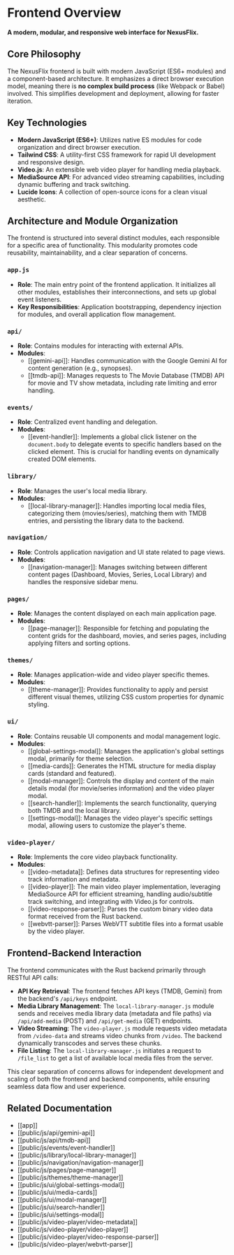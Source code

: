 # Frontend Overview

**A modern, modular, and responsive web interface for NexusFlix.**

## Core Philosophy

The NexusFlix frontend is built with modern JavaScript (ES6+ modules) and a component-based architecture. It emphasizes a direct browser execution model, meaning there is **no complex build process** (like Webpack or Babel) involved. This simplifies development and deployment, allowing for faster iteration.

## Key Technologies

- **Modern JavaScript (ES6+)**: Utilizes native ES modules for code organization and direct browser execution.
- **Tailwind CSS**: A utility-first CSS framework for rapid UI development and responsive design.
- **Video.js**: An extensible web video player for handling media playback.
- **MediaSource API**: For advanced video streaming capabilities, including dynamic buffering and track switching.
- **Lucide Icons**: A collection of open-source icons for a clean visual aesthetic.

## Architecture and Module Organization

The frontend is structured into several distinct modules, each responsible for a specific area of functionality. This modularity promotes code reusability, maintainability, and a clear separation of concerns.

### `app.js`

- **Role**: The main entry point of the frontend application. It initializes all other modules, establishes their interconnections, and sets up global event listeners.
- **Key Responsibilities**: Application bootstrapping, dependency injection for modules, and overall application flow management.

### `api/`

- **Role**: Contains modules for interacting with external APIs.
- **Modules**:
  - [[gemini-api]]: Handles communication with the Google Gemini AI for content generation (e.g., synopses).
  - [[tmdb-api]]: Manages requests to The Movie Database (TMDB) API for movie and TV show metadata, including rate limiting and error handling.

### `events/`

- **Role**: Centralized event handling and delegation.
- **Modules**:
  - [[event-handler]]: Implements a global click listener on the `document.body` to delegate events to specific handlers based on the clicked element. This is crucial for handling events on dynamically created DOM elements.

### `library/`

- **Role**: Manages the user's local media library.
- **Modules**:
  - [[local-library-manager]]: Handles importing local media files, categorizing them (movies/series), matching them with TMDB entries, and persisting the library data to the backend.

### `navigation/`

- **Role**: Controls application navigation and UI state related to page views.
- **Modules**:
  - [[navigation-manager]]: Manages switching between different content pages (Dashboard, Movies, Series, Local Library) and handles the responsive sidebar menu.

### `pages/`

- **Role**: Manages the content displayed on each main application page.
- **Modules**:
  - [[page-manager]]: Responsible for fetching and populating the content grids for the dashboard, movies, and series pages, including applying filters and sorting options.

### `themes/`

- **Role**: Manages application-wide and video player specific themes.
- **Modules**:
  - [[theme-manager]]: Provides functionality to apply and persist different visual themes, utilizing CSS custom properties for dynamic styling.

### `ui/`

- **Role**: Contains reusable UI components and modal management logic.
- **Modules**:
  - [[global-settings-modal]]: Manages the application's global settings modal, primarily for theme selection.
  - [[media-cards]]: Generates the HTML structure for media display cards (standard and featured).
  - [[modal-manager]]: Controls the display and content of the main details modal (for movie/series information) and the video player modal.
  - [[search-handler]]: Implements the search functionality, querying both TMDB and the local library.
  - [[settings-modal]]: Manages the video player's specific settings modal, allowing users to customize the player's theme.

### `video-player/`

- **Role**: Implements the core video playback functionality.
- **Modules**:
  - [[video-metadata]]: Defines data structures for representing video track information and metadata.
  - [[video-player]]: The main video player implementation, leveraging MediaSource API for efficient streaming, handling audio/subtitle track switching, and integrating with Video.js for controls.
  - [[video-response-parser]]: Parses the custom binary video data format received from the Rust backend.
  - [[webvtt-parser]]: Parses WebVTT subtitle files into a format usable by the video player.

## Frontend-Backend Interaction

The frontend communicates with the Rust backend primarily through RESTful API calls:

- **API Key Retrieval**: The frontend fetches API keys (TMDB, Gemini) from the backend's `/api/keys` endpoint.
- **Media Library Management**: The `local-library-manager.js` module sends and receives media library data (metadata and file paths) via `/api/add-media` (POST) and `/api/get-media` (GET) endpoints.
- **Video Streaming**: The `video-player.js` module requests video metadata from `/video-data` and streams video chunks from `/video`. The backend dynamically transcodes and serves these chunks.
- **File Listing**: The `local-library-manager.js` initiates a request to `/file_list` to get a list of available local media files from the server.

This clear separation of concerns allows for independent development and scaling of both the frontend and backend components, while ensuring seamless data flow and user experience.

## Related Documentation
- [[app]]
- [[public/js/api/gemini-api]]
- [[public/js/api/tmdb-api]]
- [[public/js/events/event-handler]]
- [[public/js/library/local-library-manager]]
- [[public/js/navigation/navigation-manager]]
- [[public/js/pages/page-manager]]
- [[public/js/themes/theme-manager]]
- [[public/js/ui/global-settings-modal]]
- [[public/js/ui/media-cards]]
- [[public/js/ui/modal-manager]]
- [[public/js/ui/search-handler]]
- [[public/js/ui/settings-modal]]
- [[public/js/video-player/video-metadata]]
- [[public/js/video-player/video-player]]
- [[public/js/video-player/video-response-parser]]
- [[public/js/video-player/webvtt-parser]]